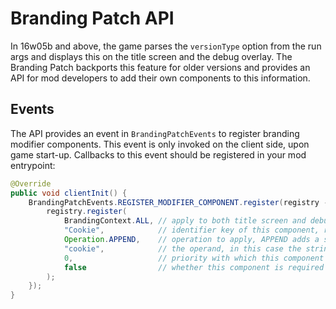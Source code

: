 # Branding Patch API

In 16w05b and above, the game parses the `versionType` option from the run args and displays this on the title screen and the debug overlay. The Branding Patch backports this feature for older versions and provides an API for mod developers to add their own components to this information.

## Events

The API provides an event in `BrandingPatchEvents` to register branding modifier components. 
This event is only invoked on the client side, upon game start-up. Callbacks to this event should be
registered in your mod entrypoint:

```java
@Override
public void clientInit() {
	BrandingPatchEvents.REGISTER_MODIFIER_COMPONENT.register(registry -> {
		registry.register(
			BrandingContext.ALL, // apply to both title screen and debug overlay
			"Cookie",            // identifier key of this component, recommended to use mod id
			Operation.APPEND,    // operation to apply, APPEND adds a string to the end
			"cookie",            // the operand, in this case the string to be added,
			0,                   // priority with which this component will be sorted against other components
			false                // whether this component is required - SET and REPLACE components must be unique within a modifier
		);
	});
}
```
